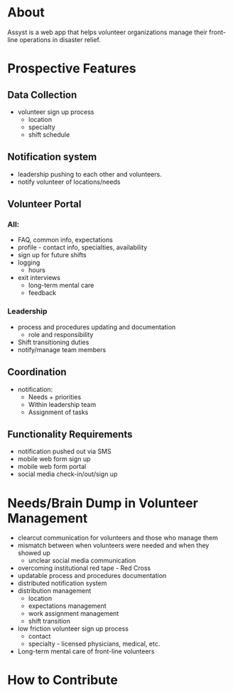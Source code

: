 # About
Assyst is a web app that helps volunteer organizations manage their front-line operations in disaster relief.

# Prospective Features

## Data Collection
- volunteer sign up process
    - location
    - specialty
    - shift schedule

## Notification system
- leadership pushing to each other and volunteers.
- notify volunteer of locations/needs

## Volunteer Portal
### All:
- FAQ, common info, expectations
- profile - contact info, specialties, availability
- sign up for future shifts
- logging
    - hours
- exit interviews
    - long-term mental care
    - feedback
### Leadership
- process and procedures updating and documentation
    - role and responsibility
- Shift transitioning duties
- notify/manage team members

## Coordination
- notification:
    - Needs + priorities
    - Within leadership team
    - Assignment of tasks

## Functionality Requirements
- notification pushed out via SMS
- mobile web form sign up
- mobile web form portal
- social media check-in/out/sign up

# Needs/Brain Dump in Volunteer Management
- clearcut communication for volunteers and those who manage them
- mismatch between when volunteers were needed and when they showed up
    - unclear social media communication
- overcoming institutional red tape - Red Cross
- updatable process and procedures documentation
- distributed notification system
- distribution management
    - location
    - expectations management
    - work assignment management
    - shift transition
- low friction volunteer sign up process
    - contact
    - specialty - licensed physicians, medical, etc.
- Long-term mental care of front-line volunteers

# How to Contribute